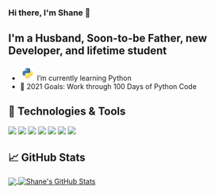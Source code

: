 ### Hi there, I'm Shane 👋

## I'm a Husband, Soon-to-be Father, new Developer, and lifetime student

- <img src="https://raw.githubusercontent.com/github/explore/80688e429a7d4ef2fca1e82350fe8e3517d3494d/topics/python/python.png" width="30px"> I’m currently learning Python 
- 🥅 2021 Goals: Work through 100 Days of Python Code

## 🔧 Technologies & Tools
![](https://img.shields.io/badge/Code-Python-informational?style=plastic&logo=python&logoColor=white&color=800000)
![](https://img.shields.io/badge/Code-SQL-informational?style=plastic&logo=oracle&logoColor=white&color=800000)
![](https://img.shields.io/badge/Code-Java-informational?style=plastic&logo=java&logoColor=white&color=800000)
![](https://img.shields.io/badge/Tool-Tableau-informational?style=plastic&logo=tableau&logoColor=white&color=800000)
![](https://img.shields.io/badge/Tool-VisualStudioCode-informational?style=plastic&logo=visual-studio-code&logoColor=white&color=800000)
![](https://img.shields.io/badge/Shell-Bash-informational?style=plastic&logo=gnu-bash&logoColor=white&color=800000)
![](https://img.shields.io/badge/OS-Windows-informational?style=plastic&logo=windows&logoColor=white&color=800000)

## &#x1f4c8; GitHub Stats

<a href="https://github.com/ShaneNelsonCodes/ShaneNelsonCodes">
  <img align="center" src="https://github-readme-stats.vercel.app/api/top-langs/?username=ShaneNelsonCodes,html&title_color=ffffff&text_color=c9cacc&icon_color=800000&bg_color=1d1f21" />
</a>

<a href="https://github.com/ShaneNelsonCodes/ShaneNelsonCodes">
  <img align="center" src="https://github-readme-stats.vercel.app/api?username=ShaneNelsonCodes&show_icons=true&line_height=27&count_private=true&title_color=ffffff&text_color=c9cacc&icon_color=800000&bg_color=1d1f21" alt="Shane's GitHub Stats" />
</a>

[linkedin]: https://linkedin.com/in/shanenelson1/